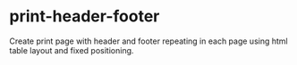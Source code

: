 # print-header-footer
Create print page with header and footer repeating in each page using html table layout and fixed positioning.
